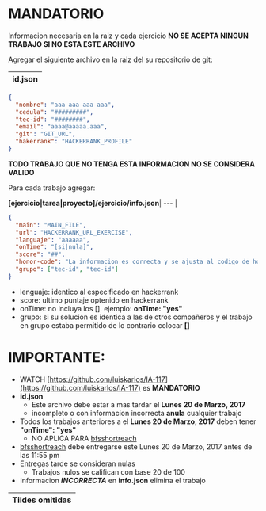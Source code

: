 # MANDATORIO 

Informacion necesaria en la raiz y cada ejercicio
**NO SE ACEPTA NINGUN TRABAJO SI NO ESTA ESTE ARCHIVO**

Agregar el siguiente archivo en la raiz del su repositorio de git:

**id.json**|
--- |
```json
{
  "nombre": "aaa aaa aaa aaa",
  "cedula": "#########",
  "tec-id": "########",
  "email": "aaaa@aaaaa.aaa",
  "git": "GIT_URL",
  "hakerrank": "HACKERRANK_PROFILE"
}
```
**TODO TRABAJO QUE NO TENGA ESTA INFORMACION NO SE CONSIDERA VALIDO**

Para cada trabajo agregar:

**[ejercicio|tarea|proyecto]/ejercicio/info.json**|
--- |
```json
{
  "main": "MAIN_FILE",
  "url": "HACKERRANK_URL_EXERCISE",
  "languaje": "aaaaaa",
  "onTime": "[si|nula]",
  "score": "##",
  "honor-code": "La informacion es correcta y se ajusta al codigo de honor y reglamentos establecidos",
  "grupo": ["tec-id", "tec-id"]
}
```
* lenguaje: identico al especificado en hackerrank
* score: ultimo puntaje optenido en hackerrank
* onTime: no incluya los []. ejemplo: **onTime: "yes"**
* grupo: si su solucion es identica a las de otros compañeros y el trabajo en grupo estaba permitido
        de lo contrario colocar **[]**

# IMPORTANTE:
* WATCH [https://github.com/luiskarlos/IA-117](https://github.com/luiskarlos/IA-117) es **MANDATORIO**
* **id.json** 
   * Este archivo debe estar a mas tardar el **Lunes 20 de Marzo, 2017**
   * incompleto o con informacion incorrecta **anula** cualquier trabajo
* Todos los trabajos anteriores a el **Lunes 20 de Marzo, 2017** deben tener **"onTime": "yes"**
   * NO APLICA PARA [bfsshortreach](https://www.hackerrank.com/challenges/bfsshortreach)
* [bfsshortreach](https://www.hackerrank.com/challenges/bfsshortreach) debe entregarse este Lunes 20 de Marzo, 2017 antes de las 11:55 pm
* Entregas tarde se consideran nulas
   * Trabajos nulos se califican con base 20 de 100
* Informacion ***INCORRECTA*** en **info.json** elimina el trabajo


Tildes omitidas|
--- |

